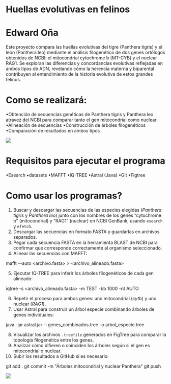 
# Huellas evolutivas en felinos

# Edward Oña

Este proyecto compara las huellas evolutivas del tigre (Panthera tigris) y el león (Panthera leo) mediante el análisis filogenético de dos genes ortólogos obtenidos de NCBI:
el mitocondrial cytochrome b (MT-CYB) y el nuclear RAG1. Se exploran las diferencias y concordancias evolutivas reflejadas en ambos tipos de ADN, revelando cómo la herencia
materna y biparental contribuyen al entendimiento de la historia evolutiva de estos grandes felinos.
# Como se realizará:
•Obtención de secuencias genéticas de Panthera tigris y Panthera leo atravez del NCBI para comparar tanto el gen mitocondrial como nuclear
•Alineación de secuencias
•Construcción de árboles filogenéticos
•Comparación de resultados en ambos tipos

![ ](https://cdn.pixabay.com/photo/2018/01/09/10/56/animal-3071324_1280.jpg)

# Requisitos para ejecutar el programa
•Esearch
•datasets
•MAFFT
•IQ-TREE
•Astral (Java)
•Git
•Figtree

# Como usar los programas?
1. Buscar y descargar las secuencias de las especies elegidas (*Panthera tigris* y *Panthera leo*) junto con los nombres de los genes “cytochrome b” (mitocondrial) y “RAG1” (nuclear) en NCBI GenBank, usando `esearch` y `efetch`.
2. Descargar las secuencias en formato FASTA y guardarlas en archivos separados.
3. Pegar cada secuencia FASTA en la herramienta BLAST de NCBI para confirmar que corresponde correctamente al organismo seleccionado.
4. Alinear las secuencias con MAFFT:

mafft --auto <archivo.fasta> > <archivo_alineado.fasta>

5. Ejecutar IQ-TREE para inferir los árboles filogenéticos de cada gen alineado:

iqtree -s <archivo_alineado.fasta> -m TEST -bb 1000 -nt AUTO

6. Repetir el proceso para ambos genes: uno mitocondrial (*cytb*) y uno nuclear (*RAG1*).
7. Usar Astral para construir un árbol especie combinando árboles de genes individuales:

java -jar astral.jar -i genes_combinados.tree -o arbol_especie.tree

8. Visualizar los archivos `.treefile` generados en FigTree para comparar la topología filogenética entre los genes.
9. Analizar cómo difieren o coinciden los árboles según si el gen es mitocondrial o nuclear.
10. Subir los resultados a GitHub si es necesario:

git add .
git commit -m "Árboles mitocondrial y nuclear Panthera"
git push


![ ](https://www.petdarling.com/wp-content/uploads/2020/11/felinos-salvajes.jpg)
